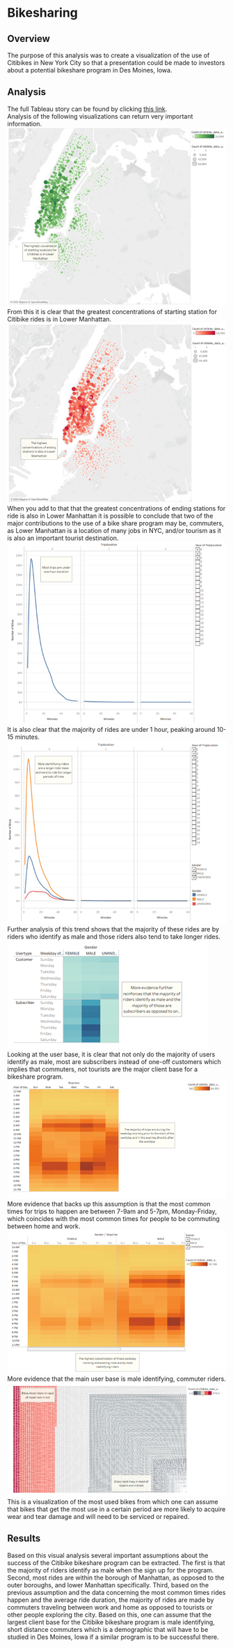 # Bikesharing

## Overview
The purpose of this analysis was to create a visualization of the use of Citibikes in New York City so that a presentation could be made to investors about a potential bikeshare program in Des Moines, Iowa. 

## Analysis
The full Tableau story can be found by clicking [this link](https://public.tableau.com/app/profile/noi1660/viz/NYCBikeshareChallenge_16626754778860/NYCCitiBikeReport). <br/>
Analysis of the following visualizations can return very important information. <br/>
![This is an image](https://github.com/smwhng/bikesharing/blob/main/Images/Top%20Starting%20Locations.PNG) <br/>
From this it is clear that the greatest concentrations of starting station for Citibike rides is in Lower Manhattan. <br/>
![This is an image](https://github.com/smwhng/bikesharing/blob/main/Images/Top%20Ending%20Locations.PNG) <br/>
When you add to that that the greatest concentrations of ending stations for ride is also in Lower Manhattan it is possible to conclude that two of the major contributions to the use of a bike share program may be, commuters, as Lower Manhattan is a location of many jobs in NYC, and/or tourism as it is also an important tourist destination. <br/>
![This is an image](https://github.com/smwhng/bikesharing/blob/main/Images/Checkout%20Times%20for%20USers.PNG) <br/>
It is also clear that the majority of rides are under 1 hour, peaking around 10-15 minutes. <br/>
![This is an image](https://github.com/smwhng/bikesharing/blob/main/Images/Checkout%20Times%20by%20Gender.PNG) <br/>
Further analysis of this trend shows that the majority of these rides are by riders who identify as male and those riders also tend to take longer rides. <br/>
![This is an image](https://github.com/smwhng/bikesharing/blob/main/Images/User%20trips%20by%20Gender.PNG) <br/>
Looking at the user base, it is clear that not only do the majority of users identify as male, most are subscribers instead of one-off customers which implies that commuters, not tourists are the major client base for a bikeshare program. <br/>
![This is an image](https://github.com/smwhng/bikesharing/blob/main/Images/Trips%20by%20Weekday%20Per%20Hour.PNG) <br/>
More evidence that backs up this assumption is that the most common times for trips to happen are between 7-9am and 5-7pm, Monday-Friday, which coincides with the most common times for people to be commuting between home and work. <br/>
![This is an image](https://github.com/smwhng/bikesharing/blob/main/Images/Trips%20by%20Weekday%20Per%20Hour%20by%20Gender.PNG) <br/>
More evidence that the main user base is male identifying, commuter riders. <br/>
![This is an image](https://github.com/smwhng/bikesharing/blob/main/Images/Bikes%20Most%20Used.PNG) <br/>
This is a visualization of the most used bikes from which one can assume that bikes that get the most use in a certain period are more likely to acquire wear and tear damage and will need to be serviced or repaired. <br/>

## Results
Based on this visual analysis several important assumptions about the success of the Citibike bikeshare program can be extracted. The first is that the majority of riders identify as male when the sign up for the program. Second, most rides are within the borough of Manhattan, as opposed to the outer boroughs, and lower Manhattan specifically. Third, based on the previous assumption and the data concerning the most common times rides happen and the average ride duration, the majority of rides are made by commuters traveling between work and home as opposed to tourists or other people exploring the city. Based on this, one can assume that the largest client base for the Citibike bikeshare program is male identifying, short distance commuters which is a demographic that will have to be studied in Des Moines, Iowa if a similar program is to be successful there.


